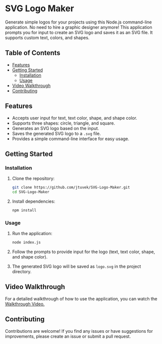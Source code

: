 # SVG Logo Maker

Generate simple logos for your projects using this Node.js command-line application. No need to hire a graphic designer anymore! This application prompts you for input to create an SVG logo and saves it as an SVG file. It supports custom text, colors, and shapes.

## Table of Contents

- [Features](#features)
- [Getting Started](#getting-started)
  - [Installation](#installation)
  - [Usage](#usage)
- [Video Walkthrough](#video-walkthrough)
- [Contributing](#contributing)

## Features

- Accepts user input for text, text color, shape, and shape color.
- Supports three shapes: circle, triangle, and square.
- Generates an SVG logo based on the input.
- Saves the generated SVG logo to a `.svg` file.
- Provides a simple command-line interface for easy usage.

## Getting Started

### Installation

1. Clone the repository:

   ```sh
   git clone https://github.com/jtuvek/SVG-Logo-Maker.git
   cd SVG-Logo-Maker

2. Install dependencies:

    ```sh
    npm install

### Usage

1. Run the application:

    ```sh
    node index.js

2. Follow the prompts to provide input for the logo (text, text color, shape, and shape color).
3. The generated SVG logo will be saved as `logo.svg` in the project directory.

## Video Walkthrough

For a detailed walkthrough of how to use the application, you can watch the [Walkthrough Video.](https://drive.google.com/file/d/1vfREzgtdkMYr3_K0SPtPGccp2o9zb57m/view)

## Contributing

Contributions are welcome! If you find any issues or have suggestions for improvements, please create an issue or submit a pull request.